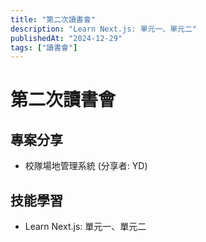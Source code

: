 ```yaml
---
title: "第二次讀書會"
description: "Learn Next.js: 單元一、單元二"
publishedAt: "2024-12-29"
tags: ["讀書會"]
---
```


# 第二次讀書會

## 專案分享

- 校隊場地管理系統 (分享者: YD)

## 技能學習

-  Learn Next.js: 單元一、單元二